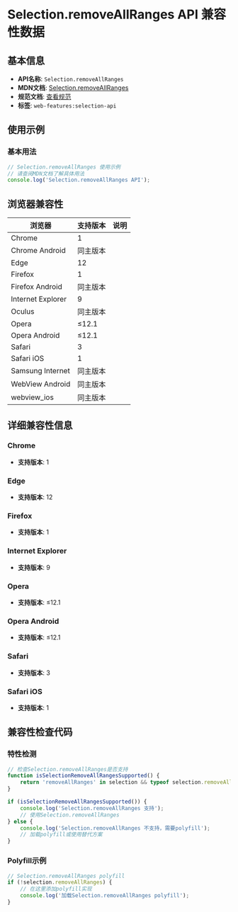 # Selection.removeAllRanges API 兼容性数据

## 基本信息

- **API名称**: `Selection.removeAllRanges`
- **MDN文档**: [Selection.removeAllRanges](https://developer.mozilla.org/docs/Web/API/Selection/removeAllRanges)
- **规范文档**: [查看规范](https://w3c.github.io/selection-api/#dom-selection-removeallranges)
- **标签**: `web-features:selection-api`

## 使用示例

### 基本用法

```javascript
// Selection.removeAllRanges 使用示例
// 请查阅MDN文档了解具体用法
console.log('Selection.removeAllRanges API');
```

## 浏览器兼容性

| 浏览器 | 支持版本 | 说明 |
|--------|----------|------|
| Chrome | 1 |  |
| Chrome Android | 同主版本 |  |
| Edge | 12 |  |
| Firefox | 1 |  |
| Firefox Android | 同主版本 |  |
| Internet Explorer | 9 |  |
| Oculus | 同主版本 |  |
| Opera | ≤12.1 |  |
| Opera Android | ≤12.1 |  |
| Safari | 3 |  |
| Safari iOS | 1 |  |
| Samsung Internet | 同主版本 |  |
| WebView Android | 同主版本 |  |
| webview_ios | 同主版本 |  |

## 详细兼容性信息

### Chrome

- **支持版本**: 1

### Edge

- **支持版本**: 12

### Firefox

- **支持版本**: 1

### Internet Explorer

- **支持版本**: 9

### Opera

- **支持版本**: ≤12.1

### Opera Android

- **支持版本**: ≤12.1

### Safari

- **支持版本**: 3

### Safari iOS

- **支持版本**: 1

## 兼容性检查代码

### 特性检测

```javascript
// 检查Selection.removeAllRanges是否支持
function isSelectionRemoveAllRangesSupported() {
    return 'removeAllRanges' in selection && typeof selection.removeAllRanges === 'function';
}

if (isSelectionRemoveAllRangesSupported()) {
    console.log('Selection.removeAllRanges 支持');
    // 使用Selection.removeAllRanges
} else {
    console.log('Selection.removeAllRanges 不支持，需要polyfill');
    // 加载polyfill或使用替代方案
}
```

### Polyfill示例

```javascript
// Selection.removeAllRanges polyfill
if (!selection.removeAllRanges) {
    // 在这里添加polyfill实现
    console.log('加载Selection.removeAllRanges polyfill');
}
```

